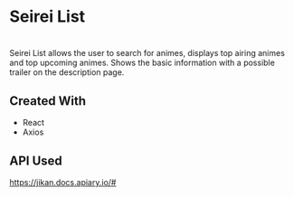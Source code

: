 ## <h1> Seirei List <h1>
Seirei List allows the user to search for animes, displays top airing animes and top upcoming animes. Shows the basic information with a possible trailer on the description page.

## Created With
- React
- Axios 

## API Used
https://jikan.docs.apiary.io/#
